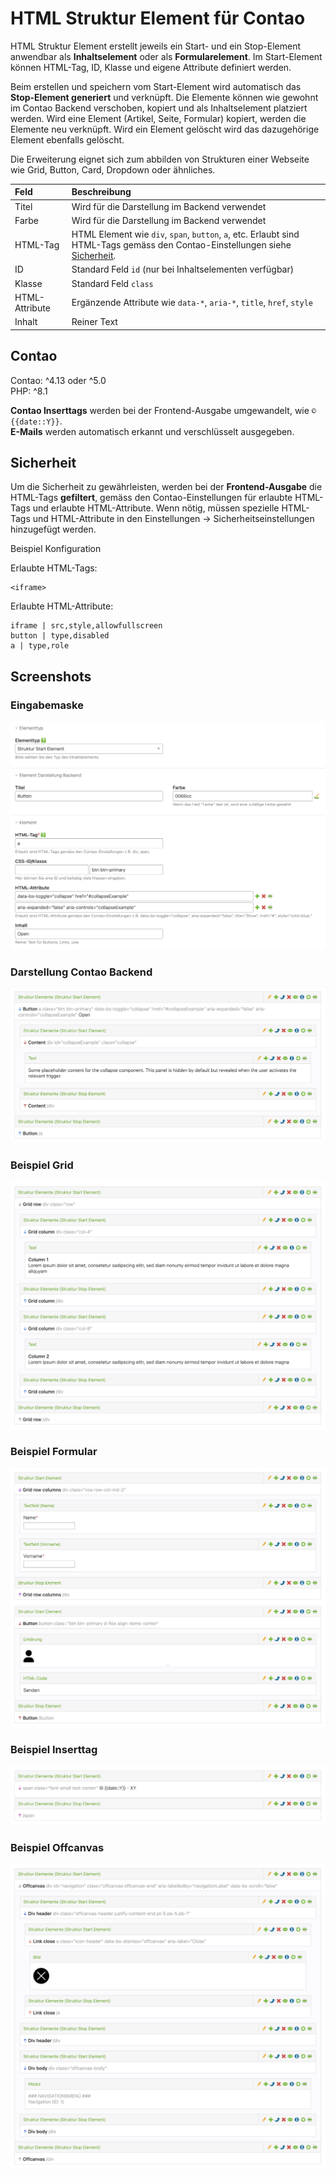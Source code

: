 # HTML Struktur Element für Contao

HTML Struktur Element erstellt jeweils ein Start- und ein Stop-Element anwendbar als **Inhaltselement** oder als **Formularelement**. Im Start-Element können HTML-Tag, ID, Klasse und eigene Attribute definiert werden.

Beim erstellen und speichern vom Start-Element wird automatisch das **Stop-Element generiert** und verknüpft. Die Elemente können wie gewohnt im Contao Backend verschoben, kopiert und als Inhaltselement platziert werden. Wird eine Element (Artikel, Seite, Formular) kopiert, werden die Elemente neu verknüpft. Wird ein Element gelöscht wird das dazugehörige Element ebenfalls gelöscht.

Die Erweiterung eignet sich zum abbilden von Strukturen einer Webseite wie Grid, Button, Card, Dropdown oder ähnliches. 


| Feld | Beschreibung |
| :--- | :--- |
| Titel | Wird für die Darstellung im Backend verwendet |
| Farbe | Wird für die Darstellung im Backend verwendet |
| HTML-Tag | HTML Element wie `div`, `span`, `button`, `a`, etc. Erlaubt sind HTML-Tags gemäss den Contao-Einstellungen siehe [Sicherheit](#sicherheit ).|
| ID | Standard Feld `id` (nur bei Inhaltselementen verfügbar) |
| Klasse | Standard Feld `class` |
| HTML-Attribute | Ergänzende Attribute wie `data-*`, `aria-*`, `title`, `href`, `style` |
| Inhalt | Reiner Text |

## Contao
Contao: ^4.13 oder ^5.0<br>
PHP:  ^8.1<br>

**Contao Inserttags** werden bei der Frontend-Ausgabe umgewandelt, wie `© {{date::Y}}`.<br>
**E-Mails** werden automatisch erkannt und verschlüsselt ausgegeben.<br>


## Sicherheit
Um die Sicherheit zu gewährleisten, werden bei der **Frontend-Ausgabe** die HTML-Tags **gefiltert**, gemäss den Contao-Einstellungen für erlaubte HTML-Tags und erlaubte HTML-Attribute. Wenn nötig, müssen spezielle HTML-Tags und HTML-Attribute in den Einstellungen -> Sicherheitseinstellungen hinzugefügt werden.

Beispiel Konfiguration

Erlaubte HTML-Tags: 
```
<iframe>
```
Erlaubte HTML-Attribute:
```
iframe | src,style,allowfullscreen
button | type,disabled
a | type,role
```



## Screenshots

### Eingabemaske
![Alt text](docs/structure_start.png?raw=true "Structure element start")

### Darstellung Contao Backend
![Alt text](docs/structure_start_buttonbackend.png?raw=true "Structure element backend")

### Beispiel Grid
![Alt text](docs/structure_start_grid.png?raw=true "Structure element grid")

### Beispiel Formular
![Alt text](docs/structure_start_formularbackend.png?raw=true "Structure element formular")

### Beispiel Inserttag
![Alt text](docs/inserttags.png?raw=true "Structure element inserttag")

### Beispiel Offcanvas
![Alt text](docs/offcanvas.png?raw=true "Structure element offcanvas")


